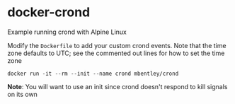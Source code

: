 docker-crond
============

Example running crond with Alpine Linux

Modify the `Dockerfile` to add your custom crond events.  Note that the time zone defaults to UTC; see the commented out lines for how to set the time zone

`docker run -it --rm --init --name crond mbentley/crond`

**Note**: You will want to use an init since crond doesn't respond to kill signals on its own
